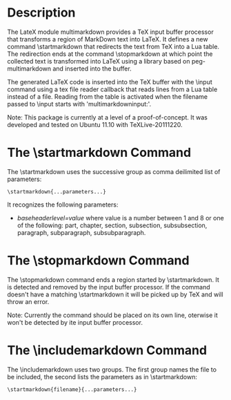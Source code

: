 
# Description #

The LateX module multimarkdown provides a TeX input buffer processor that
transforms a region of MarkDown text into LaTeX. It defines a new command
\startmarkdown that redirects the text from TeX into a Lua table. The
redirection ends at the command \stopmarkdown at which point the collected text
is transformed into LaTeX using a library based on peg-multimarkdown and
inserted into the buffer.

The generated LaTeX code is inserted into the TeX buffer with the \input
command using a tex file reader callback that reads lines from a Lua table
instead of a file. Reading from the table is activated when the filename passed
to \input starts with 'multimarkdowninput:'.

Note: This package is currently at a level of a proof-of-concept. It was
developed and tested on Ubuntu 11.10 with TeXLive-20111220.


# The \startmarkdown Command #

The \startmarkdown uses the successive group as comma deilimited list of parameters:

    \startmarkdown{...parameters...}

It recognizes the following parameters:

* *baseheaderlevel=value* where value is a number between 1 and 8 or one of the
  following: part, chapter, section, subsection, subsubsection, paragraph,
  subparagraph, subsubparagraph.


# The \stopmarkdown Command #

The \stopmarkdown command ends a region started by \startmarkdown. It is
detected and removed by the input buffer processor. If the command doesn't have
a matching \startmarkdown it will be picked up by TeX and will throw an error.

Note: Currently the command should be placed on its own line, oterwise it won't
be detected by ite input buffer processor.


# The \includemarkdown Command #

The \includemarkdown uses two groups. The first group names the file to be
included, the second lists the parameters as in \startmarkdown:

    \startmarkdown{filename}{...parameters...}

